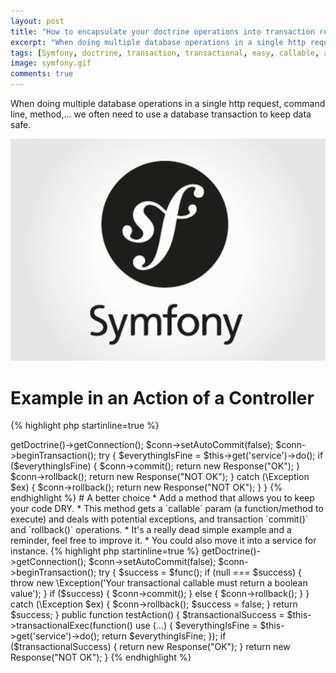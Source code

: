 ```yaml
---
layout: post
title: "How to encapsulate your doctrine operations into transaction really easily"
excerpt: "When doing multiple database operations in a single http request, command line, method,...we often need to use a database transaction to keep data safe."
tags: [Symfony, doctrine, transaction, transactional, easy, callable, anonymous, function]
image: symfony.gif
comments: true
---
```


When doing multiple database operations in a single http request, command line, method,...
we often need to use a database transaction to keep data safe.

![Symfony](/images/posts/symfony.gif)


# Example in an Action of a Controller

{% highlight php startinline=true %}
<?php
public function testAction()
{
    $conn = $this->getDoctrine()->getConnection();
    $conn->setAutoCommit(false);
    $conn->beginTransaction();
    
    try {
        $everythingIsFine = $this->get('service')->do();
        if ($everythingIsFine) {
            $conn->commit();
            return new Response("OK");
        }
        
        $conn->rollback();
        return new Response("NOT OK");
    
    } catch (\Exception $ex) {
        $conn->rollback();
        return new Response("NOT OK");
    }
}

{% endhighlight %}

# A better choice

* Add a method that allows you to keep your code DRY.
* This method gets a `callable` param (a function/method to execute) and deals with potential exceptions, and transaction `commit()` and `rollback()` operations.
* It's a really dead simple example and a reminder, feel free to improve it.
* You could also move it into a service for instance.

{% highlight php startinline=true %}
<?php

protected function transactionalExec(callable $func)
{
    $conn = $this->getDoctrine()->getConnection();
    $conn->setAutoCommit(false);
    $conn->beginTransaction();

    try {
        $success = $func();
        
        if (null === $success) {
            throw new \Exception('Your transactional callable must return a boolean value');
        }
    
        if ($success) {
            $conn->commit();
        } else {
            $conn->rollback();
        }
        
    } catch (\Exception $ex) {
        $conn->rollback();
        $success = false;
    }
    

    return $success;
}

public function testAction()
{

    $transactionalSuccess = $this->transactionalExec(function()
        use (...)
    {
        $everythingIsFine = $this->get('service')->do();
        
        return $everythingIsFine;
    });


    if ($transactionalSuccess) {
        return new Response("OK");
    }

    return new Response("NOT OK");

}

{% endhighlight %}
